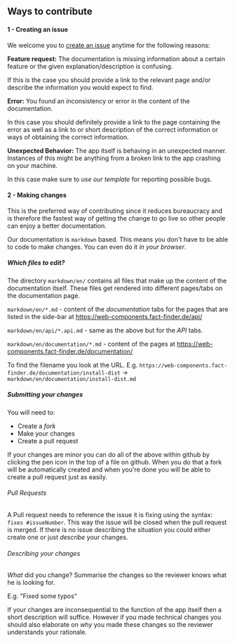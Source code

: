 ## Ways to contribute

#### 1 - Creating an issue

We welcome you to [create an issue](https://github.com/FACT-Finder-Web-Components/documentation/issues/new)
anytime for the following reasons:

**Feature request:**
The documentation is missing information about a certain feature or
the given explanation/description is confusing.

If this is the case you should provide a link to the relevant page and/or
describe the information you would expect to find.

**Error:**
You found an inconsistency or error in the content of the documentation.

In this case you should definitely provide a link to the page containing
the error as well as a link to or short description of the correct information
or ways of obtaining the correct information.

**Unexpected Behavior:**
The app itself is behaving in an unexpected manner.
Instances of this might be anything from a broken link to the app crashing
on your machine.

In this case make sure to _use our template_ for reporting possible bugs.

#### 2 - Making changes

This is the preferred way of contributing since it reduces bureaucracy
and is therefore the fastest way of getting the change to go live so
other people can enjoy a better documentation.

Our documentation is `markdown` based. This means you don't have to be
able to code to make changes. You can even do it _in your browser_.

##### Which files to edit?

The directory `markdown/en/` contains all files that make up the content
of the documentation itself. These files get rendered into different
pages/tabs on the documentation page.

`markdown/en/*.md` - content of the _documentation_ tabs for the pages
that are listed in the side-bar at https://web-components.fact-finder.de/api/

`markdown/en/api/*.api.md` - same as the above but for the _API_ tabs.

`markdown/en/documentation/*.md`  - content of the pages at
https://web-components.fact-finder.de/documentation/

To find the filename you look at the URL.
E.g. `https://web-components.fact-finder.de/documentation/install-dist`
-> `markdown/en/documentation/install-dist.md`


##### Submitting your changes

You will need to:
- Create a _fork_
- Make your changes
- Create a pull request

If your changes are minor you can do all of the above within github by
clicking the pen icon in the top of a file on github. When you do that
a fork will be automatically created and when you're done you will be able
to create a pull request just as easily.

###### Pull Requests

A Pull request needs to reference the issue it is fixing using the
syntax: `fixes #issueNumber`. This way the issue will be closed when the
pull request is merged. If there is no issue describing the situation you
could either create one or just _describe_ your changes.

###### Describing your changes

_What_ did you change? Summarise the changes so the reviewer knows what
he is looking for.

E.g. "Fixed some typos"

If your changes are inconsequential to the function of the app itself
then a short description will suffice. However if you made technical
changes you should also elaborate on _why_ you made these changes so the
reviewer understands your rationale.


